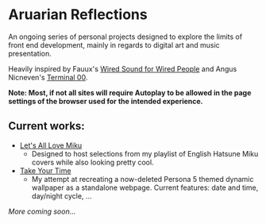 # Aruarian Reflections
An ongoing series of personal projects designed to explore the limits of front end development, mainly in regards to digital art and music presentation.

Heavily inspired by Fauux's [Wired Sound for Wired People](https://fauux.neocities.org/) and Angus Nicneven's [Terminal 00](https://angusnicneven.com/).

**Note: Most, if not all sites will require Autoplay to be allowed in the page settings of the browser used for the intended experience.**

## Current works:
* [Let's All Love Miku](https://jcurtis182.github.io/AruarianReflections/Miku/index.html)
  * Designed to host selections from my playlist of English Hatsune Miku covers while also looking pretty cool.
* [Take Your Time](https://jcurtis182.github.io/AruarianReflections/P5Wallpaper/index.html)
  * My attempt at recreating a now-deleted Persona 5 themed dynamic wallpaper as a standalone webpage. Current features: date and time, day/night cycle, ...

*More coming soon...*
